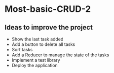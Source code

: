 # Most-basic-CRUD-2

## Ideas to improve the project

- Show the last task added
- Add a button to delete all tasks
- Sort tasks
- Add a Reducer to manage the state of the tasks
- Implement a test library
- Deploy the application

